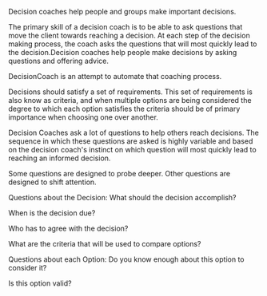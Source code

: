 Decision coaches help people and groups make important decisions.

The primary skill of a decision coach is to be able to ask questions that move the client towards reaching a decision. At each step of the decision making process, the coach asks the questions that will most quickly lead to the decision.Decision coaches help people make decisions by asking questions and offering advice.

DecisionCoach is an attempt to automate that coaching process.

Decisions should satisfy a set of requirements. This set of requirements is also know as criteria, and when multiple options are being considered the degree to which each option satisfies the criteria should be of primary importance when choosing one over another.

Decision Coaches ask a lot of questions to help others reach decisions. The sequence in which these questions are asked is highly variable and based on the decision coach's instinct on which question will most quickly lead to reaching an informed decision.

Some questions are designed to probe deeper. Other questions are designed to shift attention.

Questions about the Decision:
What should the decision accomplish?

When is the decision due?

Who has to agree with the decision?

What are the criteria that will be used to compare options?

Questions about each Option:
Do you know enough about this option to consider it?

Is this option valid?
